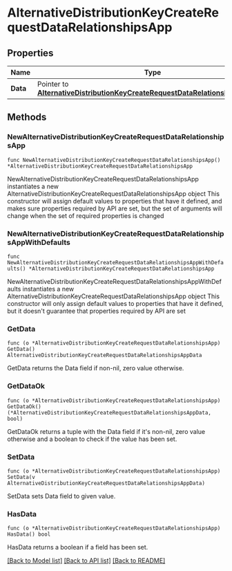 # AlternativeDistributionKeyCreateRequestDataRelationshipsApp

## Properties

Name | Type | Description | Notes
------------ | ------------- | ------------- | -------------
**Data** | Pointer to [**AlternativeDistributionKeyCreateRequestDataRelationshipsAppData**](AlternativeDistributionKeyCreateRequestDataRelationshipsAppData.md) |  | [optional] 

## Methods

### NewAlternativeDistributionKeyCreateRequestDataRelationshipsApp

`func NewAlternativeDistributionKeyCreateRequestDataRelationshipsApp() *AlternativeDistributionKeyCreateRequestDataRelationshipsApp`

NewAlternativeDistributionKeyCreateRequestDataRelationshipsApp instantiates a new AlternativeDistributionKeyCreateRequestDataRelationshipsApp object
This constructor will assign default values to properties that have it defined,
and makes sure properties required by API are set, but the set of arguments
will change when the set of required properties is changed

### NewAlternativeDistributionKeyCreateRequestDataRelationshipsAppWithDefaults

`func NewAlternativeDistributionKeyCreateRequestDataRelationshipsAppWithDefaults() *AlternativeDistributionKeyCreateRequestDataRelationshipsApp`

NewAlternativeDistributionKeyCreateRequestDataRelationshipsAppWithDefaults instantiates a new AlternativeDistributionKeyCreateRequestDataRelationshipsApp object
This constructor will only assign default values to properties that have it defined,
but it doesn't guarantee that properties required by API are set

### GetData

`func (o *AlternativeDistributionKeyCreateRequestDataRelationshipsApp) GetData() AlternativeDistributionKeyCreateRequestDataRelationshipsAppData`

GetData returns the Data field if non-nil, zero value otherwise.

### GetDataOk

`func (o *AlternativeDistributionKeyCreateRequestDataRelationshipsApp) GetDataOk() (*AlternativeDistributionKeyCreateRequestDataRelationshipsAppData, bool)`

GetDataOk returns a tuple with the Data field if it's non-nil, zero value otherwise
and a boolean to check if the value has been set.

### SetData

`func (o *AlternativeDistributionKeyCreateRequestDataRelationshipsApp) SetData(v AlternativeDistributionKeyCreateRequestDataRelationshipsAppData)`

SetData sets Data field to given value.

### HasData

`func (o *AlternativeDistributionKeyCreateRequestDataRelationshipsApp) HasData() bool`

HasData returns a boolean if a field has been set.


[[Back to Model list]](../README.md#documentation-for-models) [[Back to API list]](../README.md#documentation-for-api-endpoints) [[Back to README]](../README.md)


